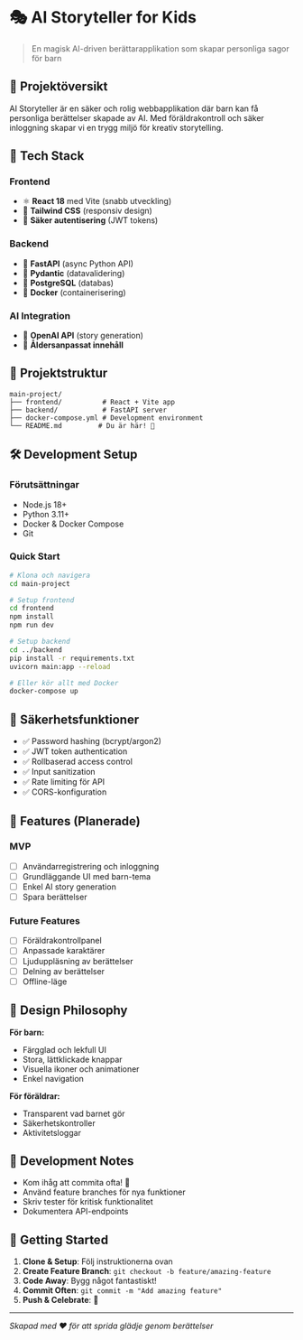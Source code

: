 # 🎭 AI Storyteller for Kids

> En magisk AI-driven berättarapplikation som skapar personliga sagor för barn

## 📖 Projektöversikt

AI Storyteller är en säker och rolig webbapplikation där barn kan få personliga berättelser skapade av AI. Med föräldrakontroll och säker inloggning skapar vi en trygg miljö för kreativ storytelling.

## 🚀 Tech Stack

### Frontend
- ⚛️ **React 18** med Vite (snabb utveckling)
- 🎨 **Tailwind CSS** (responsiv design)
- 🔐 **Säker autentisering** (JWT tokens)

### Backend
- 🐍 **FastAPI** (async Python API)
- 📝 **Pydantic** (datavalidering)
- 🐘 **PostgreSQL** (databas)
- 🐳 **Docker** (containerisering)

### AI Integration
- 🤖 **OpenAI API** (story generation)
- 🎯 **Åldersanpassat innehåll**

## 📁 Projektstruktur

```
main-project/
├── frontend/          # React + Vite app
├── backend/           # FastAPI server
├── docker-compose.yml # Development environment
└── README.md         # Du är här! 🎉
```

## 🛠️ Development Setup

### Förutsättningar
- Node.js 18+
- Python 3.11+
- Docker & Docker Compose
- Git

### Quick Start
```bash
# Klona och navigera
cd main-project

# Setup frontend
cd frontend
npm install
npm run dev

# Setup backend
cd ../backend
pip install -r requirements.txt
uvicorn main:app --reload

# Eller kör allt med Docker
docker-compose up
```

## 🔐 Säkerhetsfunktioner

- ✅ Password hashing (bcrypt/argon2)
- ✅ JWT token authentication
- ✅ Rollbaserad access control
- ✅ Input sanitization
- ✅ Rate limiting för API
- ✅ CORS-konfiguration

## 🎯 Features (Planerade)

### MVP
- [ ] Användarregistrering och inloggning
- [ ] Grundläggande UI med barn-tema
- [ ] Enkel AI story generation
- [ ] Spara berättelser

### Future Features
- [ ] Föräldrakontrollpanel
- [ ] Anpassade karaktärer
- [ ] Ljuduppläsning av berättelser
- [ ] Delning av berättelser
- [ ] Offline-läge

## 🎨 Design Philosophy

**För barn:**
- Färgglad och lekfull UI
- Stora, lättklickade knappar
- Visuella ikoner och animationer
- Enkel navigation

**För föräldrar:**
- Transparent vad barnet gör
- Säkerhetskontroller
- Aktivitetsloggar

## 📝 Development Notes

- Kom ihåg att commita ofta! 📝
- Använd feature branches för nya funktioner
- Skriv tester för kritisk funktionalitet
- Dokumentera API-endpoints

## 🎉 Getting Started

1. **Clone & Setup**: Följ instruktionerna ovan
2. **Create Feature Branch**: `git checkout -b feature/amazing-feature`
3. **Code Away**: Bygg något fantastiskt!
4. **Commit Often**: `git commit -m "Add amazing feature"`
5. **Push & Celebrate**: 🎉

---

*Skapad med ❤️ för att sprida glädje genom berättelser* 